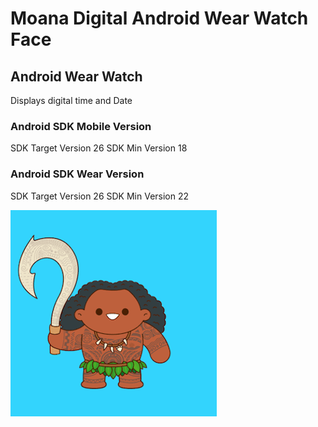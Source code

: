 # Moana Digital Android Wear Watch Face

## Android Wear Watch

Displays digital time and Date

### Android SDK Mobile Version
SDK Target Version 26
SDK Min Version 18

### Android SDK Wear Version
SDK Target Version 26
SDK Min Version 22

![Screenshot](/wear/src/main/res/drawable-nodpi/preview_digital.png)
